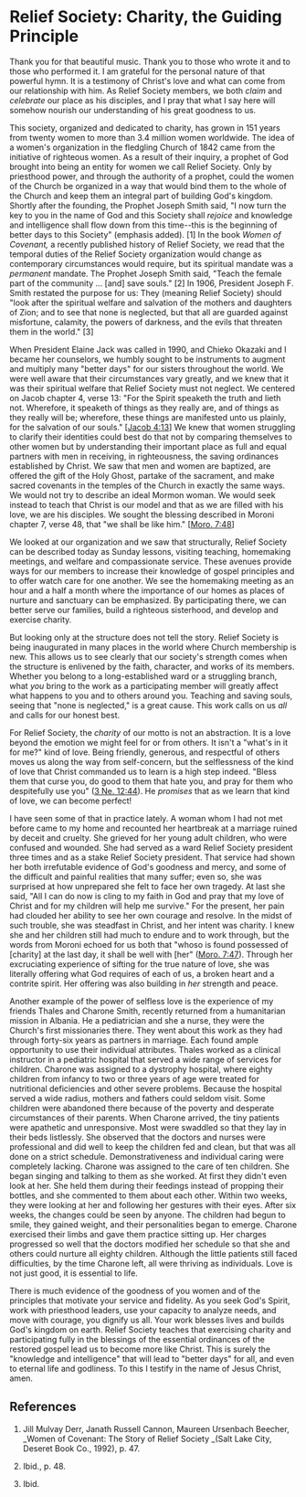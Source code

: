 # Relief Society: Charity, the Guiding Principle

Thank you for that beautiful music. Thank you to those who wrote it and to
those who performed it. I am grateful for the personal nature of that powerful
hymn. It is a testimony of Christ's love and what can come from our
relationship with him. As Relief Society members, we both _claim_ and
_celebrate_ our place as his disciples, and I pray that what I say here will
somehow nourish our understanding of his great goodness to us.

This society, organized and dedicated to charity, has grown in 151 years from
twenty women to more than 3.4 million women worldwide. The idea of a women's
organization in the fledgling Church of 1842 came from the initiative of
righteous women. As a result of their inquiry, a prophet of God brought into
being an entity for women we call Relief Society. Only by priesthood power,
and through the authority of a prophet, could the women of the Church be
organized in a way that would bind them to the whole of the Church and keep
them an integral part of building God's kingdom. Shortly after the founding,
the Prophet Joseph Smith said, "I now turn the key to you in the name of God
and this Society shall _rejoice_ and knowledge and intelligence shall flow
down from this time--this is the beginning of better days to this Society"
(emphasis added). [1]  In the book _Women of Covenant,_ a recently published
history of Relief Society, we read that the temporal duties of the Relief
Society organization would change as contemporary circumstances would require,
but its spiritual mandate was a _permanent_ mandate. The Prophet Joseph Smith
said, "Teach the female part of the community ... [and] save souls." [2]  In
1906, President Joseph F. Smith restated the purpose for us: They (meaning
Relief Society) should "look after the spiritual welfare and salvation of the
mothers and daughters of Zion; and to see that none is neglected, but that all
are guarded against misfortune, calamity, the powers of darkness, and the
evils that threaten them in the world." [3]

When President Elaine Jack was called in 1990, and Chieko Okazaki and I became
her counselors, we humbly sought to be instruments to augment and multiply
many "better days" for our sisters throughout the world. We were well aware
that their circumstances vary greatly, and we knew that it was their spiritual
welfare that Relief Society must not neglect. We centered on Jacob chapter 4,
verse 13: "For the Spirit speaketh the truth and lieth not. Wherefore, it
speaketh of things as they really are, and of things as they really will be;
wherefore, these things are manifested unto us plainly, for the salvation of
our souls." [[Jacob
4:13](https://www.lds.org/scriptures/bofm/jacob/4.13?lang=eng#12)] We knew
that women struggling to clarify their identities could best do that not by
comparing themselves to other women but by understanding their important place
as full and equal partners with men in receiving, in righteousness, the saving
ordinances established by Christ. We saw that men and women are baptized, are
offered the gift of the Holy Ghost, partake of the sacrament, and make sacred
covenants in the temples of the Church in exactly the same ways. We would not
try to describe an ideal Mormon woman. We would seek instead to teach that
Christ is our model and that as we are filled with his love, we are his
disciples. We sought the blessing described in Moroni chapter 7, verse 48,
that "we shall be like him." [[Moro.
7:48](https://www.lds.org/scriptures/bofm/moro/7.48?lang=eng#47)]

We looked at our organization and we saw that structurally, Relief Society can
be described today as Sunday lessons, visiting teaching, homemaking meetings,
and welfare and compassionate service. These avenues provide ways for our
members to increase their knowledge of gospel principles and to offer watch
care for one another. We see the homemaking meeting as an hour and a half a
month where the importance of our homes as places of nurture and sanctuary can
be emphasized. By participating there, we can better serve our families, build
a righteous sisterhood, and develop and exercise charity.

But looking only at the structure does not tell the story. Relief Society is
being inaugurated in many places in the world where Church membership is new.
This allows us to see clearly that our society's strength comes when the
structure is enlivened by the faith, character, and works of its members.
Whether you belong to a long-established ward or a struggling branch, what
_you_ bring to the work as a participating member will greatly affect what
happens to you and to others around you. Teaching and saving souls, seeing
that "none is neglected," is a great cause. This work calls on us _all_ and
calls for our honest best.

For Relief Society, the _charity_ of our motto is not an abstraction. It is a
love beyond the emotion we might feel for or from others. It isn't a "what's
in it for me?" kind of love. Being friendly, generous, and respectful of
others moves us along the way from self-concern, but the selflessness of the
kind of love that Christ commanded us to learn is a high step indeed. "Bless
them that curse you, do good to them that hate you, and pray for them who
despitefully use you" ([3 Ne.
12:44](https://www.lds.org/scriptures/bofm/3-ne/12.44?lang=eng#43)). He
_promises_ that as we learn that kind of love, we can become perfect!

I have seen some of that in practice lately. A woman whom I had not met before
came to my home and recounted her heartbreak at a marriage ruined by deceit
and cruelty. She grieved for her young adult children, who were confused and
wounded. She had served as a ward Relief Society president three times and as
a stake Relief Society president. That service had shown her both irrefutable
evidence of God's goodness and mercy, and some of the difficult and painful
realities that many suffer; even so, she was surprised at how unprepared she
felt to face her own tragedy. At last she said, "All I can do now is cling to
my faith in God and pray that my love of Christ and for my children will help
me survive." For the present, her pain had clouded her ability to see her own
courage and resolve. In the midst of such trouble, she was steadfast in
Christ, and her intent was charity. I knew she and her children still had much
to endure and to work through, but the words from Moroni echoed for us both
that "whoso is found possessed of [charity] at the last day, it shall be well
with [her" ([Moro.
7:47](https://www.lds.org/scriptures/bofm/moro/7.47?lang=eng#46)). Through her
excruciating experience of sifting for the true nature of love, she was
literally offering what God requires of each of us, a broken heart and a
contrite spirit. Her offering was also building in _her_ strength and peace.

Another example of the power of selfless love is the experience of my friends
Thales and Charone Smith, recently returned from a humanitarian mission in
Albania. He a pediatrician and she a nurse, they were the Church's first
missionaries there. They went about this work as they had through forty-six
years as partners in marriage. Each found ample opportunity to use their
individual attributes. Thales worked as a clinical instructor in a pediatric
hospital that served a wide range of services for children. Charone was
assigned to a dystrophy hospital, where eighty children from infancy to two or
three years of age were treated for nutritional deficiencies and other severe
problems. Because the hospital served a wide radius, mothers and fathers could
seldom visit. Some children were abandoned there because of the poverty and
desperate circumstances of their parents. When Charone arrived, the tiny
patients were apathetic and unresponsive. Most were swaddled so that they lay
in their beds listlessly. She observed that the doctors and nurses were
professional and did well to keep the children fed and clean, but that was all
done on a strict schedule. Demonstrativeness and individual caring were
completely lacking. Charone was assigned to the care of ten children. She
began singing and talking to them as she worked. At first they didn't even
look at her. She held them during their feedings instead of propping their
bottles, and she commented to them about each other. Within two weeks, they
were looking at her and following her gestures with their eyes. After six
weeks, the changes could be seen by anyone. The children had begun to smile,
they gained weight, and their personalities began to emerge. Charone exercised
their limbs and gave them practice sitting up. Her charges progressed so well
that the doctors modified her schedule so that she and others could nurture
all eighty children. Although the little patients still faced difficulties, by
the time Charone left, all were thriving as individuals. Love is not just
good, it is essential to life.

There is much evidence of the goodness of you women and of the principles that
motivate your service and fidelity. As you seek God's Spirit, work with
priesthood leaders, use your capacity to analyze needs, and move with courage,
you dignify us all. Your work blesses lives and builds God's kingdom on earth.
Relief Society teaches that exercising charity and participating fully in the
blessings of the essential ordinances of the restored gospel lead us to become
more like Christ. This is surely the "knowledge and intelligence" that will
lead to "better days" for all, and even to eternal life and godliness. To this
I testify in the name of Jesus Christ, amen.

## References

  1.  Jill Mulvay Derr, Janath Russell Cannon, Maureen Ursenbach Beecher, _Women of Covenant: The Story of Relief Society _(Salt Lake City, Deseret Book Co., 1992), p. 47.

  2.  Ibid., p. 48.

  3.  Ibid.

